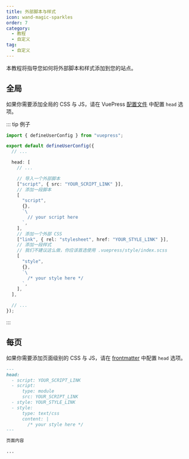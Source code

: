 ```yaml
---
title: 外部脚本与样式
icon: wand-magic-sparkles
order: 7
category:
  - 教程
  - 自定义
tag:
  - 自定义
---
```


本教程将指导您如何将外部脚本和样式添加到您的站点。

<!-- more -->

## 全局

如果你需要添加全局的 CSS 与 JS，请在 VuePress [配置文件](../../cookbook/vuepress/config.md) 中配置 `head` 选项。

::: tip 例子

```ts title=".vuepress/config.ts"
import { defineUserConfig } from "vuepress";

export default defineUserConfig({
  // ...

  head: [
    // ...

    // 导入一个外部脚本
    ["script", { src: "YOUR_SCRIPT_LINK" }],
    // 添加一段脚本
    [
      "script",
      {},
      `\
        // your script here
      `,
    ],
    // 添加一个外部 CSS
    ["link", { rel: "stylesheet", href: "YOUR_STYLE_LINK" }],
    // 添加一段样式
    // 我们不建议这么做，你应该首选使用 .vuepress/style/index.scss
    [
      "style",
      {},
      `\
        /* your style here */
      `,
    ],
  ],

  // ...
});
```

:::

## 每页

如果你需要添加页面级别的 CSS 与 JS，请在 [frontmatter](../../cookbook/vuepress/page.md#frontmatter) 中配置 `head` 选项。

```md
---
head:
  - script: YOUR_SCRIPT_LINK
  - script:
      type: module
      src: YOUR_SCRIPT_LINK
  - style: YOUR_STYLE_LINK
  - style:
      type: text/css
      content: |
        /* your style here */
---

页面内容

...
```
